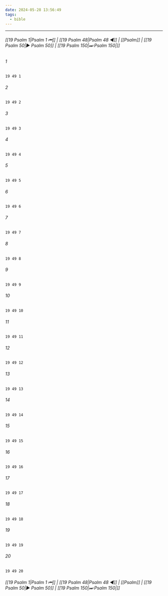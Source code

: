 ```yaml
---
date: 2024-05-28 13:56:49
tags:
  - bible
---
```

___

###### [[19 Psalm 1|Psalm 1 ⏮]] | [[19 Psalm 48|Psalm 48 ◀]] | [[Psalm]] | [[19 Psalm 50|▶ Psalm 50]] | [[19 Psalm 150|⏭ Psalm 150|]]

###### 1
``` verse
19 49 1 
```
###### 2
``` verse
19 49 2 
```
###### 3
``` verse
19 49 3 
```
###### 4
``` verse
19 49 4 
```
###### 5
``` verse
19 49 5 
```
###### 6
``` verse
19 49 6 
```
###### 7
``` verse
19 49 7 
```
###### 8
``` verse
19 49 8 
```
###### 9
``` verse
19 49 9 
```
###### 10
``` verse
19 49 10 
```
###### 11
``` verse
19 49 11 
```
###### 12
``` verse
19 49 12 
```
###### 13
``` verse
19 49 13 
```
###### 14
``` verse
19 49 14 
```
###### 15
``` verse
19 49 15 
```
###### 16
``` verse
19 49 16 
```
###### 17
``` verse
19 49 17 
```
###### 18
``` verse
19 49 18 
```
###### 19
``` verse
19 49 19 
```
###### 20
``` verse
19 49 20 
```

###### [[19 Psalm 1|Psalm 1 ⏮]] | [[19 Psalm 48|Psalm 48 ◀]] | [[Psalm]] | [[19 Psalm 50|▶ Psalm 50]] | [[19 Psalm 150|⏭ Psalm 150|]]

